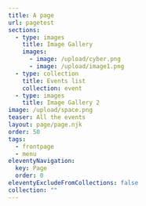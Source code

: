 ```yaml
---
title: A page
url: pagetest
sections:
  - type: images
    title: Image Gallery
    images:
      - image: /upload/cyber.png
      - image: /upload/image1.png
  - type: collection
    title: Events list
    collection: event
  - type: images
    title: Image Gallery 2
image: /upload/space.png
teaser: All the events
layout: page/page.njk
order: 50
tags:
  - frontpage
  - menu
eleventyNavigation:
  key: Page
  order: 0
eleventyExcludeFromCollections: false
collection: ""
---
```


